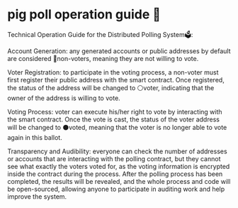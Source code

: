 # pig poll operation guide 📄

Technical Operation Guide for the Distributed Polling System🗳:

Account Generation: any generated accounts or public addresses by default are considered 🔴non-voters,  meaning they are not willing to vote.

Voter Registration: to participate in the voting process, a non-voter must first register their public address with the smart contract. Once registered, the status of the address will be changed to ⚪️voter,  indicating that the owner of the address is willing to vote.

Voting Process: voter can execute his/her right to vote by interacting with the smart contract. Once the vote is cast, the status of the voter address will be changed to ⚫️voted,  meaning that the voter is no longer able to vote again in this ballot.

Transparency and Audibility: everyone can check the number of addresses or accounts that are interacting with the polling contract, but they cannot see what exactly the voters voted for, as the voting information is encrypted inside the contract during the process. After the polling process has been completed, the results will be revealed, and the whole process and code will be open-sourced, allowing anyone to participate in auditing work and help improve the system.
